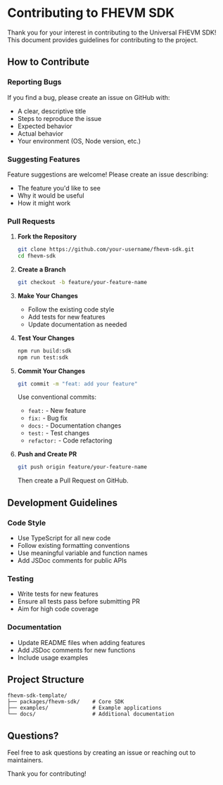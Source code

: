 # Contributing to FHEVM SDK

Thank you for your interest in contributing to the Universal FHEVM SDK! This document provides guidelines for contributing to the project.

## How to Contribute

### Reporting Bugs

If you find a bug, please create an issue on GitHub with:
- A clear, descriptive title
- Steps to reproduce the issue
- Expected behavior
- Actual behavior
- Your environment (OS, Node version, etc.)

### Suggesting Features

Feature suggestions are welcome! Please create an issue describing:
- The feature you'd like to see
- Why it would be useful
- How it might work

### Pull Requests

1. **Fork the Repository**
   ```bash
   git clone https://github.com/your-username/fhevm-sdk.git
   cd fhevm-sdk
   ```

2. **Create a Branch**
   ```bash
   git checkout -b feature/your-feature-name
   ```

3. **Make Your Changes**
   - Follow the existing code style
   - Add tests for new features
   - Update documentation as needed

4. **Test Your Changes**
   ```bash
   npm run build:sdk
   npm run test:sdk
   ```

5. **Commit Your Changes**
   ```bash
   git commit -m "feat: add your feature"
   ```

   Use conventional commits:
   - `feat:` - New feature
   - `fix:` - Bug fix
   - `docs:` - Documentation changes
   - `test:` - Test changes
   - `refactor:` - Code refactoring

6. **Push and Create PR**
   ```bash
   git push origin feature/your-feature-name
   ```

   Then create a Pull Request on GitHub.

## Development Guidelines

### Code Style

- Use TypeScript for all new code
- Follow existing formatting conventions
- Use meaningful variable and function names
- Add JSDoc comments for public APIs

### Testing

- Write tests for new features
- Ensure all tests pass before submitting PR
- Aim for high code coverage

### Documentation

- Update README files when adding features
- Add JSDoc comments for new functions
- Include usage examples

## Project Structure

```
fhevm-sdk-template/
├── packages/fhevm-sdk/    # Core SDK
├── examples/              # Example applications
└── docs/                  # Additional documentation
```

## Questions?

Feel free to ask questions by creating an issue or reaching out to maintainers.

Thank you for contributing!
